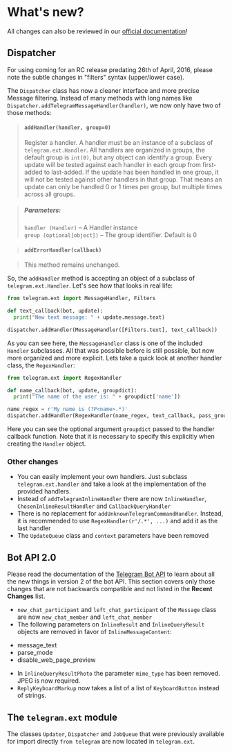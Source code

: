 # What's new?
All changes can also be reviewed in our [official documentation](http://pythonhosted.org/python-telegram-bot/py-modindex.html)!
## Dispatcher

For using coming for an RC release predating 26th of April, 2016, please note the subtle changes in "filters" syntax (upper/lower case).

The `Dispatcher` class has now a cleaner interface and more precise Message filtering. Instead of many methods with long names like `Dispatcher.addTelegramMessageHandler(handler)`, we now only have two of those methods:

> #### `addHandler(handler, group=0)`
> Register a handler. A handler must be an instance of a subclass of `telegram.ext.Handler`. All handlers are organized in groups, the default group is `int(0)`, but any object can identify a group. Every update will be tested against each handler in each group from first-added to last-added. If the update has been handled in one group, it will not be tested against other handlers in that group. That means an update can only be handled 0 or 1 times per group, but multiple times across all groups.

> ##### Parameters:
> `handler (Handler)` – A Handler instance  
> `group (optional[object])` – The group identifier. Default is 0

> #### `addErrorHandler(callback)`

> This method remains unchanged.

So, the `addHandler` method is accepting an object of a subclass of `telegram.ext.Handler`. Let's see how that looks in real life:

```python
from telegram.ext import MessageHandler, Filters

def text_callback(bot, update):
  print("New text message: " + update.message.text)

dispatcher.addHandler(MessageHandler([Filters.text], text_callback))
```

As you can see here, the `MessageHandler` class is one of the included `Handler` subclasses. All that was possible before is still possible, but now more organized and more explicit. Lets take a quick look at another handler class, the `RegexHandler`:

```python
from telegram.ext import RegexHandler

def name_callback(bot, update, groupdict):
  print("The name of the user is: " + groupdict['name'])

name_regex = r'My name is (?P<name>.*)'
dispatcher.addHandler(RegexHandler(name_regex, text_callback, pass_groupdict=True))
```
Here you can see the optional argument `groupdict` passed to the handler callback function. Note that it is necessary to specify this explicitly when creating the `Handler` object.

### Other changes
* You can easily implement your own handlers. Just subclass `telegram.ext.handler` and take a look at the implementation of the provided handlers.
* Instead of `addTelegramInlineHandler` there are now `InlineHandler`, `ChosenInlineResultHandler` and `CallbackQueryHandler`
* There is no replacement for `addUnknownTelegramCommandHandler`. Instead, it is recommended to use `RegexHandler(r'/.*', ...)` and add it as the last handler
* The `UpdateQueue` class and `context` parameters have been removed

## Bot API 2.0

Please read the documentation of the [Telegram Bot API](https://core.telegram.org/bots/api#recent-changes) to learn about all the new things in version 2 of the bot API. This section covers only those changes that are not backwards compatible and not listed in the **Recent Changes** list.

* `new_chat_participant` and `left_chat_participant` of the `Message` class are now `new_chat_member` and `left_chat_member`
* The following parameters on `InlineResult` and `InlineQueryResult` objects are removed in favor of `InlineMessageContent`:
 - message_text
 - parse_mode
 - disable_web_page_preview
* In `InlineQueryResultPhoto` the parameter `mime_type` has been removed. JPEG is now required.
* `ReplyKeyboardMarkup` now takes a list of a list of `KeyboardButton` instead of strings.

## The `telegram.ext` module

The classes `Updater`, `Dispatcher` and `JobQueue` that were previously available for import directly `from telegram` are now located in `telegram.ext`.